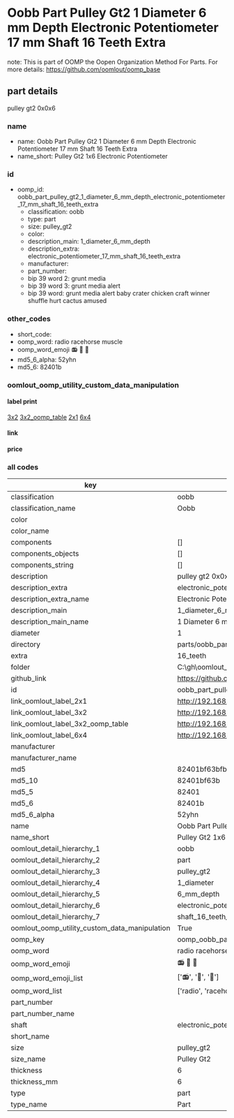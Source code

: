 # Oobb Part Pulley Gt2 1 Diameter 6 mm Depth Electronic Potentiometer 17 mm Shaft 16 Teeth Extra  

note: This is part of OOMP the Oopen Organization Method For Parts. For more details: https://github.com/oomlout/oomp_base

##  part details
  



pulley gt2 0x0x6



### name
* name: Oobb Part Pulley Gt2 1 Diameter 6 mm Depth Electronic Potentiometer 17 mm Shaft 16 Teeth Extra
* name_short: Pulley Gt2 1x6 Electronic Potentiometer
### id
* oomp_id: oobb_part_pulley_gt2_1_diameter_6_mm_depth_electronic_potentiometer_17_mm_shaft_16_teeth_extra
  * classification: oobb
  * type: part
  * size: pulley_gt2
  * color: 
  * description_main: 1_diameter_6_mm_depth
  * description_extra: electronic_potentiometer_17_mm_shaft_16_teeth_extra
  * manufacturer: 
  * part_number: 
  * bip 39 word 2: grunt media
  * bip 39 word 3: grunt media alert
  * bip 39 word: grunt media alert baby crater chicken craft winner shuffle hurt cactus amused

### other_codes
* short_code: 
* oomp_word: radio racehorse muscle
* oomp_word_emoji :radio: :racehorse: :muscle:
* md5_6_alpha: 52yhn
* md5_6: 82401b






### oomlout_oomp_utility_custom_data_manipulation
#### label print
[3x2](http://192.168.1.245:1112/?label=oomp%2052yhn)
[3x2_oomp_table](http://192.168.1.108:1112/?label=oomp%2052yhn)
[2x1](http://192.168.1.242:1112/?label=oomp%2052yhn)
[6x4](http://192.168.1.55:1112/?label=oomp%2052yhn)    

#### link

                              

#### price







### all codes 
| key | value |  
| --- | --- |  
| classification | oobb |  
| classification_name | Oobb |  
| color |  |  
| color_name |  |  
| components | [] |  
| components_objects | [] |  
| components_string | [] |  
| description | pulley gt2 0x0x6 |  
| description_extra | electronic_potentiometer_17_mm_shaft_16_teeth_extra |  
| description_extra_name | Electronic Potentiometer 17 mm Shaft 16 Teeth Extra |  
| description_main | 1_diameter_6_mm_depth |  
| description_main_name | 1 Diameter 6 mm Depth |  
| diameter | 1 |  
| directory | parts/oobb_part_pulley_gt2_1_diameter_6_mm_depth_electronic_potentiometer_17_mm_shaft_16_teeth_extra |  
| extra | 16_teeth |  
| folder | C:\gh\oomlout_oobb_version_4_generated_parts\things\oobb_part_pulley_gt2_1_diameter_6_mm_depth_electronic_potentiometer_17_mm_shaft_16_teeth_extra |  
| github_link | https://github.com/oomlout/oomlout_oomp_part_src/tree/main/parts/oobb_part_pulley_gt2_1_diameter_6_mm_depth_electronic_potentiometer_17_mm_shaft_16_teeth_extra |  
| id | oobb_part_pulley_gt2_1_diameter_6_mm_depth_electronic_potentiometer_17_mm_shaft_16_teeth_extra |  
| link_oomlout_label_2x1 | http://192.168.1.242:1112/?label=oomp%2052yhn |  
| link_oomlout_label_3x2 | http://192.168.1.245:1112/?label=oomp%2052yhn |  
| link_oomlout_label_3x2_oomp_table | http://192.168.1.108:1112/?label=oomp%2052yhn |  
| link_oomlout_label_6x4 | http://192.168.1.55:1112/?label=oomp%2052yhn |  
| manufacturer |  |  
| manufacturer_name |  |  
| md5 | 82401bf63bfbe6409e9941100c629b39 |  
| md5_10 | 82401bf63b |  
| md5_5 | 82401 |  
| md5_6 | 82401b |  
| md5_6_alpha | 52yhn |  
| name | Oobb Part Pulley Gt2 1 Diameter 6 mm Depth Electronic Potentiometer 17 mm Shaft 16 Teeth Extra |  
| name_short | Pulley Gt2 1x6 Electronic Potentiometer |  
| oomlout_detail_hierarchy_1 | oobb |  
| oomlout_detail_hierarchy_2 | part |  
| oomlout_detail_hierarchy_3 | pulley_gt2 |  
| oomlout_detail_hierarchy_4 | 1_diameter |  
| oomlout_detail_hierarchy_5 | 6_mm_depth |  
| oomlout_detail_hierarchy_6 | electronic_potentiometer_17_mm |  
| oomlout_detail_hierarchy_7 | shaft_16_teeth_extra |  
| oomlout_oomp_utility_custom_data_manipulation | True |  
| oomp_key | oomp_oobb_part_pulley_gt2_1_diameter_6_mm_depth_electronic_potentiometer_17_mm_shaft_16_teeth_extra |  
| oomp_word | radio racehorse muscle |  
| oomp_word_emoji | :radio: :racehorse: :muscle: |  
| oomp_word_emoji_list | [':radio:', ':racehorse:', ':muscle:'] |  
| oomp_word_list | ['radio', 'racehorse', 'muscle'] |  
| part_number |  |  
| part_number_name |  |  
| shaft | electronic_potentiometer_17_mm |  
| short_name |  |  
| size | pulley_gt2 |  
| size_name | Pulley Gt2 |  
| thickness | 6 |  
| thickness_mm | 6 |  
| type | part |  
| type_name | Part |  
